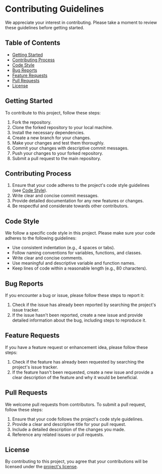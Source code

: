 # Contributing Guidelines

We appreciate your interest in contributing. Please take a moment to review these guidelines before getting started.

## Table of Contents
- [Getting Started](#getting-started)
- [Contributing Process](#contributing-process)
- [Code Style](#code-style)
- [Bug Reports](#bug-reports)
- [Feature Requests](#feature-requests)
- [Pull Requests](#pull-requests)
- [License](#license)

## Getting Started
To contribute to this project, follow these steps:
1. Fork the repository.
2. Clone the forked repository to your local machine.
3. Install the necessary dependencies.
4. Create a new branch for your changes.
5. Make your changes and test them thoroughly.
6. Commit your changes with descriptive commit messages.
7. Push your changes to your forked repository.
8. Submit a pull request to the main repository.

## Contributing Process
1. Ensure that your code adheres to the project's code style guidelines (see [Code Style](#code-style)).
2. Write clear and concise commit messages.
3. Provide detailed documentation for any new features or changes.
4. Be respectful and considerate towards other contributors.

## Code Style
We follow a specific code style in this project. Please make sure your code adheres to the following guidelines:
- Use consistent indentation (e.g., 4 spaces or tabs).
- Follow naming conventions for variables, functions, and classes.
- Write clear and concise comments.
- Use meaningful and descriptive variable and function names.
- Keep lines of code within a reasonable length (e.g., 80 characters).

## Bug Reports
If you encounter a bug or issue, please follow these steps to report it:
1. Check if the issue has already been reported by searching the project's issue tracker.
2. If the issue hasn't been reported, create a new issue and provide detailed information about the bug, including steps to reproduce it.

## Feature Requests
If you have a feature request or enhancement idea, please follow these steps:
1. Check if the feature has already been requested by searching the project's issue tracker.
2. If the feature hasn't been requested, create a new issue and provide a clear description of the feature and why it would be beneficial.

## Pull Requests
We welcome pull requests from contributors. To submit a pull request, follow these steps:
1. Ensure that your code follows the project's code style guidelines.
2. Provide a clear and descriptive title for your pull request.
3. Include a detailed description of the changes you made.
4. Reference any related issues or pull requests.

## License
By contributing to this project, you agree that your contributions will be licensed under the [project's license](LICENSE).